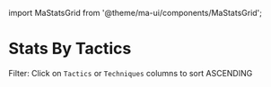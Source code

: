 import MaStatsGrid from '@theme/ma-ui/components/MaStatsGrid';

# Stats By Tactics

Filter:  Click on `Tactics` or `Techniques` columns to sort ASCENDING

<br />
<br />

<MaStatsGrid statistic="tactics" version={9} />